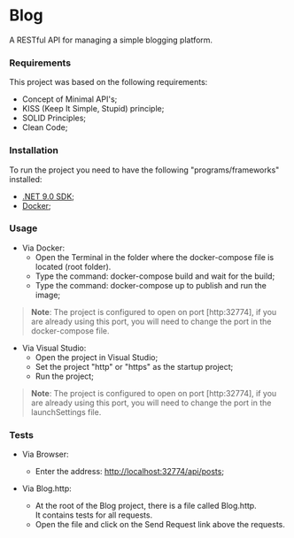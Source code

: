 # Blog
A RESTful API for managing a simple blogging platform.  

### Requirements
This project was based on the following requirements:
- Concept of Minimal API's;
- KISS (Keep It Simple, Stupid) principle;
- SOLID Principles;
- Clean Code;


### Installation

To run the project you need to have the following "programs/frameworks" installed:
- [.NET 9.0 SDK](https://dotnet.microsoft.com/download);
- [Docker](https://docs.docker.com/engine/install/);

### Usage
- Via Docker:
  - Open the Terminal in the folder where the docker-compose file is located (root folder).
  - Type the command: docker-compose build and wait for the build;
  - Type the command: docker-compose up to publish and run the image; 
  
>__Note__:
The project is configured to open on port [http:32774], if you are already using this port, you will need to change the port in the docker-compose file.

- Via Visual Studio:
  - Open the project in Visual Studio;
  - Set the project "http" or "https" as the startup project;
  - Run the project;

>__Note__:
The project is configured to open on port [http:32774], if you are already using this port, you will need to change the port in the launchSettings file.

### Tests
- Via Browser:
  - Enter the address: [http://localhost:32774/api/posts](http://localhost:32774/api/posts);
  
- Via Blog.http:
  - At the root of the Blog project, there is a file called Blog.http.  
  It contains tests for all requests.
  - Open the file and click on the Send Request link above the requests.